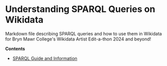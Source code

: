 # Understanding SPARQL Queries on Wikidata
Markdown file describing SPARQL queries and how to use them in Wikidata for Bryn Mawr College's Wikidata Artist Edit-a-thon 2024 and beyond!

**Contents**

- [SPARQL Guide and Information](guide.md)

